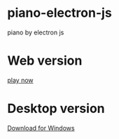 # piano-electron-js
piano by electron js 

# Web version
[play now](https://playable-pianoooo.netlify.app/)
# Desktop version
[Download for Windows](https://github.com/MohammadGhajari/typing-test-electron-js/releases/tag/Sprint-1)
